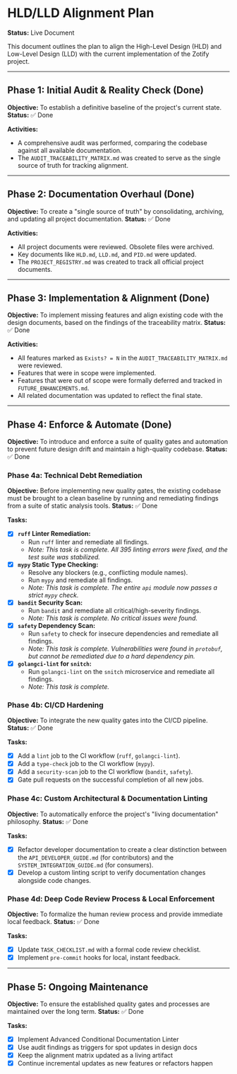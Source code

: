 <!-- ID: DOC-034 -->
# HLD/LLD Alignment Plan

**Status:** Live Document

This document outlines the plan to align the High-Level Design (HLD) and Low-Level Design (LLD) with the current implementation of the Zotify project.

---

## Phase 1: Initial Audit & Reality Check (Done)

**Objective:** To establish a definitive baseline of the project's current state.
**Status:** ✅ Done

**Activities:**
- A comprehensive audit was performed, comparing the codebase against all available documentation.
- The `AUDIT_TRACEABILITY_MATRIX.md` was created to serve as the single source of truth for tracking alignment.

---

## Phase 2: Documentation Overhaul (Done)

**Objective:** To create a "single source of truth" by consolidating, archiving, and updating all project documentation.
**Status:** ✅ Done

**Activities:**
- All project documents were reviewed. Obsolete files were archived.
- Key documents like `HLD.md`, `LLD.md`, and `PID.md` were updated.
- The `PROJECT_REGISTRY.md` was created to track all official project documents.

---

## Phase 3: Implementation & Alignment (Done)

**Objective:** To implement missing features and align existing code with the design documents, based on the findings of the traceability matrix.
**Status:** ✅ Done

**Activities:**
- All features marked as `Exists? = N` in the `AUDIT_TRACEABILITY_MATRIX.md` were reviewed.
- Features that were in scope were implemented.
- Features that were out of scope were formally deferred and tracked in `FUTURE_ENHANCEMENTS.md`.
- All related documentation was updated to reflect the final state.

---

## Phase 4: Enforce & Automate (Done)

**Objective:** To introduce and enforce a suite of quality gates and automation to prevent future design drift and maintain a high-quality codebase.
**Status:** ✅ Done

### Phase 4a: Technical Debt Remediation
**Objective:** Before implementing new quality gates, the existing codebase must be brought to a clean baseline by running and remediating findings from a suite of static analysis tools.
**Status:** ✅ Done

**Tasks:**
- [x] **`ruff` Linter Remediation:**
    - Run `ruff` linter and remediate all findings.
    - *Note: This task is complete. All 395 linting errors were fixed, and the test suite was stabilized.*
- [x] **`mypy` Static Type Checking:**
    - Resolve any blockers (e.g., conflicting module names).
    - Run `mypy` and remediate all findings.
    - *Note: This task is complete. The entire `api` module now passes a strict `mypy` check.*
- [x] **`bandit` Security Scan:**
    - Run `bandit` and remediate all critical/high-severity findings.
    - *Note: This task is complete. No critical issues were found.*
- [x] **`safety` Dependency Scan:**
    - Run `safety` to check for insecure dependencies and remediate all findings.
    - *Note: This task is complete. Vulnerabilities were found in `protobuf`, but cannot be remediated due to a hard dependency pin.*
- [x] **`golangci-lint` for `snitch`:**
    - Run `golangci-lint` on the `snitch` microservice and remediate all findings.
    - *Note: This task is complete.*

### Phase 4b: CI/CD Hardening
**Objective:** To integrate the new quality gates into the CI/CD pipeline.
**Status:** ✅ Done

**Tasks:**
- [x] Add a `lint` job to the CI workflow (`ruff`, `golangci-lint`).
- [x] Add a `type-check` job to the CI workflow (`mypy`).
- [x] Add a `security-scan` job to the CI workflow (`bandit`, `safety`).
- [x] Gate pull requests on the successful completion of all new jobs.

### Phase 4c: Custom Architectural & Documentation Linting
**Objective:** To automatically enforce the project's "living documentation" philosophy.
**Status:** ✅ Done

**Tasks:**
- [x] Refactor developer documentation to create a clear distinction between the `API_DEVELOPER_GUIDE.md` (for contributors) and the `SYSTEM_INTEGRATION_GUIDE.md` (for consumers).
- [x] Develop a custom linting script to verify documentation changes alongside code changes.

### Phase 4d: Deep Code Review Process & Local Enforcement
**Objective:** To formalize the human review process and provide immediate local feedback.
**Status:** ✅ Done

**Tasks:**
- [x] Update `TASK_CHECKLIST.md` with a formal code review checklist.
- [x] Implement `pre-commit` hooks for local, instant feedback.

---

## Phase 5: Ongoing Maintenance

**Objective:** To ensure the established quality gates and processes are maintained over the long term.
**Status:** ✅ Done

**Tasks:**
- [x] Implement Advanced Conditional Documentation Linter
- [x] Use audit findings as triggers for spot updates in design docs
- [x] Keep the alignment matrix updated as a living artifact
- [x] Continue incremental updates as new features or refactors happen